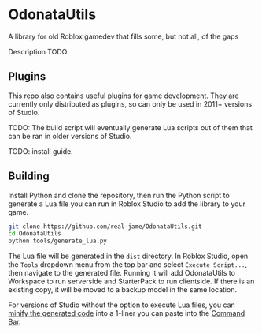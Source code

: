 # OdonataUtils
A library for old Roblox gamedev that fills some, but not all, of the gaps

Description TODO.

## Plugins

This repo also contains useful plugins for game development.
They are currently only distributed as plugins, so can only be used in 2011+ versions of Studio.

TODO: The build script will eventually generate Lua scripts out of them that can be ran in older versions of Studio.

TODO: install guide.

## Building

Install Python and clone the repository, then run the Python script to generate a Lua file you can run in Roblox Studio to add the library to your game.

```bash
git clone https://github.com/real-jame/OdonataUtils.git
cd OdonataUtils
python tools/generate_lua.py
```

The Lua file will be generated in the `dist` directory. In Roblox Studio, open the `Tools` dropdown menu from the top bar and select `Execute Script...`, then navigate to the generated file.
Running it will add OdonataUtils to Workspace to run serverside and StarterPack to run clientside. If there is an existing copy, it will be moved to a backup model in the same location.

For versions of Studio without the option to execute Lua files, you can [minify the generated code](https://lua.realja.me/) into a 1-liner you can paste into the [Command Bar](https://rbxlegacy.wiki/index.php/Command_(Toolbar)).
